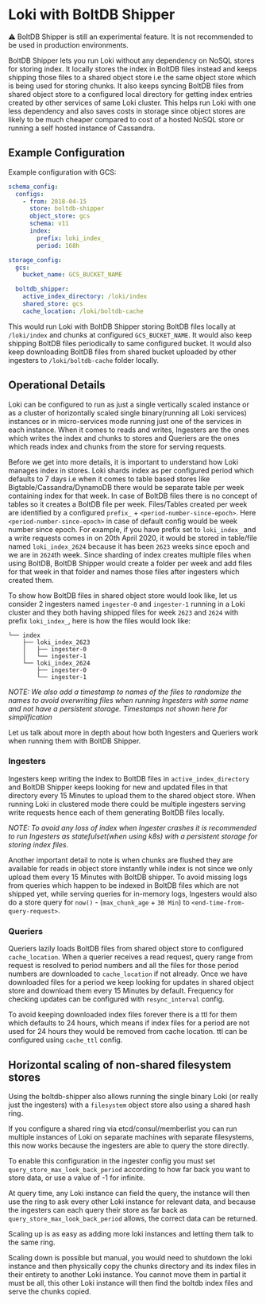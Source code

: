 # Loki with BoltDB Shipper

:warning: BoltDB Shipper is still an experimental feature. It is not recommended to be used in production environments.

BoltDB Shipper lets you run Loki without any dependency on NoSQL stores for storing index.
It locally stores the index in BoltDB files instead and keeps shipping those files to a shared object store i.e the same object store which is being used for storing chunks.
It also keeps syncing BoltDB files from shared object store to a configured local directory for getting index entries created by other services of same Loki cluster.
This helps run Loki with one less dependency and also saves costs in storage since object stores are likely to be much cheaper compared to cost of a hosted NoSQL store or running a self hosted instance of Cassandra.

## Example Configuration

Example configuration with GCS:

```yaml
schema_config:
  configs:
    - from: 2018-04-15
      store: boltdb-shipper
      object_store: gcs
      schema: v11
      index:
        prefix: loki_index_
        period: 168h

storage_config:
  gcs:
    bucket_name: GCS_BUCKET_NAME

  boltdb_shipper:
    active_index_directory: /loki/index
    shared_store: gcs
    cache_location: /loki/boltdb-cache
``` 

This would run Loki with BoltDB Shipper storing BoltDB files locally at `/loki/index` and chunks at configured `GCS_BUCKET_NAME`.
It would also keep shipping BoltDB files periodically to same configured bucket.
It would also keep downloading BoltDB files from shared bucket uploaded by other ingesters to `/loki/boltdb-cache` folder locally.

## Operational Details

Loki can be configured to run as just a single vertically scaled instance or as a cluster of horizontally scaled single binary(running all Loki services) instances or in micro-services mode running just one of the services in each instance.
When it comes to reads and writes, Ingesters are the ones which writes the index and chunks to stores and Queriers are the ones which reads index and chunks from the store for serving requests.

Before we get into more details, it is important to understand how Loki manages index in stores. Loki shards index as per configured period which defaults to 7 days i.e when it comes to table based stores like Bigtable/Cassandra/DynamoDB there would be separate table per week containing index for that week.
In case of BoltDB files there is no concept of tables so it creates a BoltDB file per week. Files/Tables created per week are identified by a configured `prefix_` + `<period-number-since-epoch>`.
Here `<period-number-since-epoch>` in case of default config would be week number since epoch.
For example, if you have prefix set to `loki_index_` and a write requests comes in on 20th April 2020, it would be stored in table/file named `loki_index_2624` because it has been `2623` weeks since epoch and we are in `2624`th week.
Since sharding of index creates multiple files when using BoltDB, BoltDB Shipper would create a folder per week and add files for that week in that folder and names those files after ingesters which created them.

To show how BoltDB files in shared object store would look like, let us consider 2 ingesters named `ingester-0` and `ingester-1` running in a Loki cluster and
they both having shipped files for week `2623` and `2624` with prefix `loki_index_`, here is how the files would look like:

```
└── index
    ├── loki_index_2623
    │   ├── ingester-0
    │   └── ingester-1
    └── loki_index_2624
        ├── ingester-0
        └── ingester-1
```
*NOTE: We also add a timestamp to names of the files to randomize the names to avoid overwriting files when running Ingesters with same name and not have a persistent storage. Timestamps not shown here for simplification*

Let us talk about more in depth about how both Ingesters and Queriers work when running them with BoltDB Shipper.

### Ingesters

Ingesters keep writing the index to BoltDB files in `active_index_directory` and BoltDB Shipper keeps looking for new and updated files in that directory every 15 Minutes to upload them to the shared object store.
When running Loki in clustered mode there could be multiple ingesters serving write requests hence each of them generating BoltDB files locally.

*NOTE: To avoid any loss of index when Ingester crashes it is recommended to run Ingesters as statefulset(when using k8s) with a persistent storage for storing index files.*

Another important detail to note is when chunks are flushed they are available for reads in object store instantly while index is not since we only upload them every 15 Minutes with BoltDB shipper.
To avoid missing logs from queries which happen to be indexed in BoltDB files which are not shipped yet, while serving queries for in-memory logs, Ingesters would also do a store query for `now()` - (`max_chunk_age` + `30 Min`) to `<end-time-from-query-request>`.

### Queriers

Queriers lazily loads BoltDB files from shared object store to configured `cache_location`.
When a querier receives a read request, query range from request is resolved to period numbers and all the files for those period numbers are downloaded to `cache_location` if not already.
Once we have downloaded files for a period we keep looking for updates in shared object store and download them every 15 Minutes by default.
Frequency for checking updates can be configured with `resync_interval` config.

To avoid keeping downloaded index files forever there is a ttl for them which defaults to 24 hours, which means if index files for a period are not used for 24 hours they would be removed from cache location.
ttl can be configured using `cache_ttl` config.

## Horizontal scaling of non-shared filesystem stores

Using the boltdb-shipper also allows running the single binary Loki (or really just the ingesters) with a `filesystem` object store also using a shared hash ring.

If you configure a shared ring via etcd/consul/memberlist you can run multiple instances of Loki on separate machines with separate filesystems,
this now works because the ingesters are able to query the store directly.

To enable this configuration in the ingester config you must set `query_store_max_look_back_period` according to how far back you want to store data, or use a value of -1 for infinite.

At query time, any Loki instance can field the query, the instance will then use the ring to ask every other Loki instance for relevant data, 
and because the ingesters can each query their store as far back as `query_store_max_look_back_period` allows, the correct data can be returned.

Scaling up is as easy as adding more loki instances and letting them talk to the same ring.

Scaling down is possible but manual, you would need to shutdown the loki instance and then physically copy the chunks directory and its index files in their entirety to another Loki instance.
You cannot move them in partial it must be all, this other Loki instance will then find the boltdb index files and serve the chunks copied.


